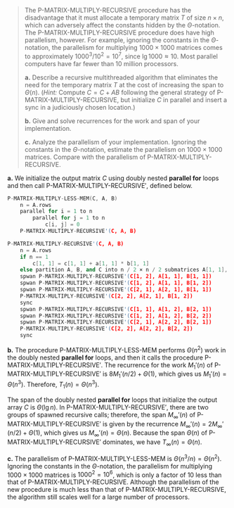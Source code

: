 > The $\text{P-MATRIX-MULTIPLY-RECURSIVE}$ procedure has the disadvantage that it must allocate a temporary matrix $T$ of size $n \times n$, which can adversely affect the constants hidden by the $\Theta$-notation. The $\text{P-MATRIX-MULTIPLY-RECURSIVE}$ procedure does have high parallelism, however. For example, ignoring the constants in the $\Theta$-notation, the parallelism for multiplying $1000 \times 1000$ matrices comes to approximately $1000^3 / 10^2 = 10^7$, since $\lg 1000 \approx 10$. Most parallel computers have far fewer than 10 million processors.
>
> **a.** Describe a recursive multithreaded algorithm that eliminates the need for the temporary matrix $T$ at the cost of increasing the span to $\Theta(n)$. ($\textit{Hint:}$ Compute $C = C + AB$ following the general strategy of $\text{P-MATRIX-MULTIPLY-RECURSIVE}$, but initialize $C$ in parallel and insert a sync in a judiciously chosen location.)
>
> **b.** Give and solve recurrences for the work and span of your implementation.
>
> **c.** Analyze the parallelism of your implementation. Ignoring the constants in the $\Theta$-notation, estimate the parallelism on $1000 \times 1000$ matrices. Compare with the parallelism of $\text{P-MATRIX-MULTIPLY-RECURSIVE}$.

**a.** We initialize the output matrix $C$ using doubly nested **parallel for** loops and then call $\text{P-MATRIX-MULTIPLY-RECURSIVE}'$, defined below.

```cpp
P-MATRIX-MULTIPLY-LESS-MEM(C, A, B)
    n = A.rows
    parallel for i = 1 to n
        parallel for j = 1 to n
            c[i, j] = 0
    P-MATRIX-MULTIPLY-RECURSIVE'(C, A, B)
```

```cpp
P-MATRIX-MULTIPLY-RECURSIVE'(C, A, B)
    n = A.rows
    if n == 1
        c[1, 1] = c[1, 1] + a[1, 1] * b[1, 1]
    else partition A, B, and C into n / 2 × n / 2 submatrices A[1, 1], A[1, 2], A[2, 1], A[2, 2]; B[1, 1], B[1, 2], B[2, 1], B[2, 2]; and C[1, 1], C[1, 2], C[2, 1], C[2, 2]
    spwan P-MATRIX-MULTIPLY-RECURSIVE'(C[1, 2], A[1, 1], B[1, 1])    
    spwan P-MATRIX-MULTIPLY-RECURSIVE'(C[1, 2], A[1, 1], B[1, 2])
    spwan P-MATRIX-MULTIPLY-RECURSIVE'(C[2, 1], A[2, 1], B[1, 1])
    P-MATRIX-MULTIPLY-RECURSIVE'(C[2, 2], A[2, 1], B[1, 2])
    sync
    spwan P-MATRIX-MULTIPLY-RECURSIVE'(C[1, 1], A[1, 2], B[2, 1])    
    spwan P-MATRIX-MULTIPLY-RECURSIVE'(C[1, 2], A[1, 2], B[2, 2])
    spwan P-MATRIX-MULTIPLY-RECURSIVE'(C[2, 1], A[2, 2], B[2, 1])
    P-MATRIX-MULTIPLY-RECURSIVE'(C[2, 2], A[2, 2], B[2, 2])
    sync
```

**b.** The procedure $\text{P-MATRIX-MULTIPLY-LESS-MEM}$ performs $\Theta(n^2)$ work in the doubly nested **parallel for** loops, and then it calls the procedure $\text{P-MATRIX-MULTIPLY-RECURSIVE}'$. The recurrence for the work $M_1'(n)$ of $\text{P-MATRIX-MULTIPLY-RECURSIVE}'$ is $8M_1'(n / 2) + \Theta(1)$, which gives us $M_1'(n) = \Theta(n^3)$. Therefore, $T_1(n) = \Theta(n^3)$.

The span of the doubly nested **parallel for** loops that initialize the output array $C$ is $\Theta(\lg n)$. In $\text{P-MATRIX-MULTIPLY-RECURSIVE}'$, there are two groups of spawned recursive calls; therefore, the span $M_\infty'(n)$ of $\text{P-MATRIX-MULTIPLY-RECURSIVE}'$ is given by the recurrence $M_\infty'(n) = 2M_\infty'(n / 2) + \Theta(1)$, which gives us $M_\infty'(n) = \Theta(n)$. Because the span $\Theta(n)$ of $\text{P-MATRIX-MULTIPLY-RECURSIVE}'$ dominates, we have $T_\infty(n) = \Theta(n)$.

**c.** The parallelism of $\text{P-MATRIX-MULTIPLY-LESS-MEM}$ is $\Theta(n^3 / n) = \Theta(n^2)$. Ignoring the constants in the $\Theta$-notation, the parallelism for multiplying $1000 \times 1000$ matrices is $1000^2 = 10^6$, which is only a factor of $10$ less than that of $\text{P-MATRIX-MULTIPLY-RECURSIVE}$. Although the parallelism of the new procedure is much less than that of $\text{P-MATRIX-MULTIPLY-RECURSIVE}$, the algorithm still scales well for a large number of processors.
